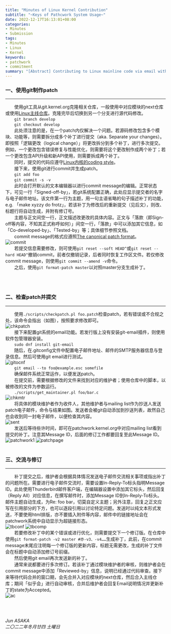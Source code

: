 ```yaml
---
title: "Minutes of Linux Kernel Contribution"
subtitle: "~Keys of Pathcwork System Usage~"
date: 2022-12-17T16:13:01+08:00
categories:
- Minutes
- Submission
tags:
- Minutes
- Linux
- Kernel
keywords:
- patchwork
- commitment
summary: "[Abstract] Contributing to Linux mainline code via email with Git, Patchwork and other systems."
---
```


<!--more-->

<h3>一、使用git制作patch</h3>

----
&emsp;&emsp;使用git工具从git.kernel.org克隆相关仓库，一般使用中对应模块的next仓库或使用[Linux主线仓库](https://git.kernel.org/pub/scm/linux/kernel/git/torvalds/linux.git/)。克隆完毕后切换到另一个分支进行源代码修改。
<br />
&emsp;&emsp;`git branch develop`
<br />
&emsp;&emsp;`git checkout develop`
<br />
&emsp;&emsp;此处须注意的是，在一个patch内仅解决一个问题。若源码修改包含多个模块、功能等，则需要拆分成多个补丁进行提交（aka. Separate your changes）。即按照「逻辑更改（logical change）」将更改拆分到多个补丁，进行多次提交。例如，一个更改包含错误修复与性能优化，则需要将这个更改制作成两个补丁；若一个更改包含API升级和新API使用，则需要拆成两个补丁。
<br />
&emsp;&emsp;同时，提交的代码应遵守[Linux内核的coding style](https://www.kernel.org/doc/html/latest/process/coding-style.html)。
<br />
&emsp;&emsp;接下来，使用git进行commit并生成patch。
<br />
&emsp;&emsp;`git add foo`
<br />
&emsp;&emsp;`git commit -s -v`
<br />
&emsp;&emsp;此时会打开默认的文本编辑器以进行commit message的编辑。正常状态下，可见一行「Signed-off-by」，若git系统配置正确，此处应显示提交者的名字与电子邮件地址。该文件第一行为主题，用一句主语省略的句子描述补丁的功能，e.g. 「make xyzzy do frotz」，若该补丁为修改后的重新提交（见后文），则改、标题行将自动生成，并附有修订号。
<br />
&emsp;&emsp;主题与正文间空一行，正文描述改更改的具体内容。正文与「落款（即Sign-off等内容，不知其正式称呼如何）」间空一行，「落款」中可以添加其它信息，如「Co-developed-by」、「Tested-by」等；具体细节参照文档。
<br />
&emsp;&emsp;commit message的格式应遵照[The canonical patch format](https://www.kernel.org/doc/html/latest/process/submitting-patches.html#the-canonical-patch-format)。
<br />
![commit](commit.png)
<br />
&emsp;&emsp;若提交信息需要修改，则可使用`git reset --soft HEAD^`或`git reset --hard HEAD^`撤销commit，前者仅撤销记录，后者同时恢复工作区文件。若仅修改commit message，则使用`git commit --amend -v`命令。
<br />
&emsp;&emsp;之后，使用`git format-patch master`以对照master分支生成补丁。

<br />
<br />

<h3>二、检查patch并提交</h3>

----
&emsp;&emsp;使用`./scripts/checkpatch.pl foo.patch`检查patch，若有错误或不合规之处，该命令会指出（如图），按照要求修改即可。
<br />
![chkpatch](chkpatch.png)
<br />
&emsp;&emsp;接下来配置git系统的email功能。若发行版上没有安装git-email插件，则使用软件包管理器安装。
<br />
&emsp;&emsp;`sudo dnf install git-email`
<br />
&emsp;&emsp;随后，在.gitconfig文件中配置电子邮件地址、邮件的SMTP服务器信息与登录信息。然后可使用git email进行测试。
<br />
![gitocnf](gitconf.png)
<br />
&emsp;&emsp;`git email --to foo@example.esc somefile`
<br />
&emsp;&emsp;确保邮件系统正常运作，以便发送patch。
<br />
&emsp;&emsp;在提交前，需要根据修改的文件来找到对应的维护者；使用仓库中的脚本，以被修改的文件为参数运行。
<br />
&emsp;&emsp;`./scripts/get_maintainer.pl foo/bar.c`
<br />
![chkmtr](chkmtr.png)
<br />
&emsp;&emsp;将具体的模块维护者作为收件人，其他维护者与mailing list作为抄送人发送patch电子邮件，命令与结果如图。发送者会被git自动添加到抄送列表，故然自己也会收到同一封电子邮件，以便检查其内容。
<br />
![sent](sent.png)
<br />
&emsp;&emsp;发送后等待些许时间，即可在patchwork.kernel.org中对应mailing list看到提交的补丁。注意其Message ID，后面的修订工作都要回复至此Message ID。
<br />
![patchwork1](patchwork1.png)
![patchpage](patchpage.png)
<br />
<br />

<h3>三、交流与修订</h3>

----
&emsp;&emsp;补丁提交之后，维护者会根据具体情况发送电子邮件交流相关事项或指出补丁的问题所在。需要进行电子邮件交流时，需要设置In-Reply-To标头指明Message ID。此处使用Thunderbird邮件客户端，在编辑器设置中添加其它标头，然后回复（Reply All）对应信息，在撰写邮件时，添加Message ID到In-Reply-To标头。邮件主题自动生成，为Re: foo bar，切莫自定义主题；另外注意，回复之正文应写在引用部分的下方，也可以逐段引用以讨论特定问题。发送时以纯文本形式发送，不要使用html排版，亦不要插入附件等内容，邮件中的链接地址会在patchwork系统中自动显示为超链接形态。
<br />
![tbconf](tbconf.png)
![tbcomp](tbcomp.png)
<br />
&emsp;&emsp;若要修改补丁中的某个错误或进行优化，则需要提交下一个修订版。在仓库中使用`git format-patch -v2 master #亦-v3、-v4……`生成补丁，此前，在commit message末尾应注明每一个修订版的更新内容，标题无需更改，生成的补丁文件会在标题中自动添加修订号前缀。
<br />
&emsp;&emsp;然后使用git email再次发送新的补丁。
<br />
&emsp;&emsp;通常来说都要进行多次修订。若该补丁通过模块维护者的审核，则维护者会在commit message中添加「Reviewed-by」信息，说明已经通过代码审查。接下来等待代码合并的窗口期，会先合并入对应模块的next仓库，然后合入主线仓库；期间「似乎会」进行自动审核，合并后维护者会回复Email说明情况并更新补丁的state为Accepted。
<br />
![ac](ac.png)

<br />
<br />


<i>Jun ASAKA</i>
<br />
<i>二〇二二年冬月廿四 土曜日</i>
